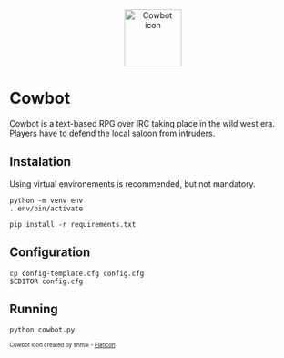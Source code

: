 <div align="center">
  <img alt="Cowbot icon" src="https://github.com/bemug/cowbot/assets/5015627/6c55b1d9-b2eb-464f-861a-4ef1461e8e02" width="100" />
</div>

# Cowbot
Cowbot is a text-based RPG over IRC taking place in the wild west era. Players have to defend the local saloon from intruders.

## Instalation
Using virtual environements is recommended, but not mandatory.
```
python -m venv env
. env/bin/activate
```
```
pip install -r requirements.txt
```

## Configuration
```
cp config-template.cfg config.cfg
$EDITOR config.cfg
```

## Running
```
python cowbot.py
```

<sub><sup>Cowbot icon created by shmai - <a href="https://www.flaticon.com/authors/shmai" title="shmai on Flaticon">Flaticon</a></sub></sup>
